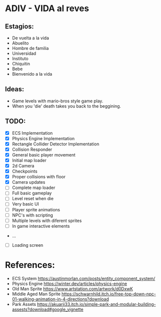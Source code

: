 # ADIV - VIDA al reves

## Estagios:
- De vuelta a la vida
- Abuelito
- Hombre de familia
- Universidad
- Instituto
- Chiquitin
- Bebe
- Bienvenido a la vida

## Ideas:
- Game levels with mario-bros style game play.
- When you 'die' death takes you back to the beggining.

## TODO:
- [x] ECS Implementation
- [x] Physics Engine Implementation
- [x] Rectangle Collider Detector Implementation
- [x] Collision Responder
- [x] General basic player movement
- [x] Initial map loader
- [x] 2d Camera
- [x] Checkpoints
- [x] Proper collisions with floor
- [x] Camera updates
- [ ] Complete map loader
- [ ] Full basic gameplay 
- [ ] Level reset when die
- [ ] Very basic UI
- [ ] Player sprite animations
- [ ] NPC's with scripting
- [ ] Multiple levels with diferent sprites
- [ ] In game interactive elements
- ...
- [ ] Loading screen

# References:
- ECS System https://austinmorlan.com/posts/entity_component_system/
- Physics Engine https://winter.dev/articles/physics-engine
- Old Man Sprite https://www.artstation.com/artwork/d0DxwK
- Middle Aged Man Sprite https://schwarnhild.itch.io/free-top-down-npc-01-walking-animation-in-4-directions?download
- Park Assets https://akuarii33.itch.io/simple-park-and-modular-building-assests?download#google_vignette
